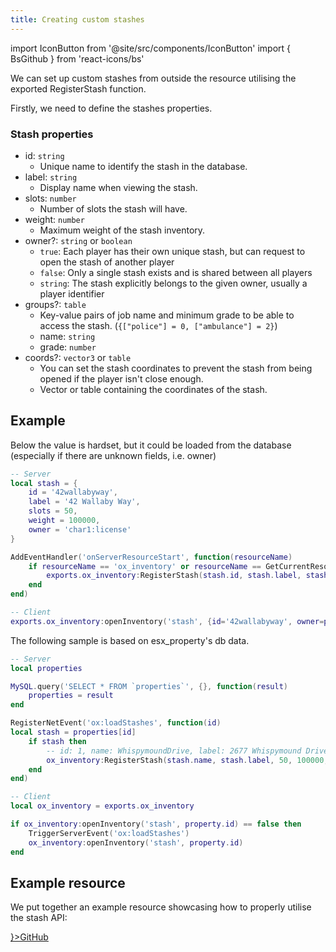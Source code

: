 ```yaml
---
title: Creating custom stashes
---
```


import IconButton from '@site/src/components/IconButton'
import { BsGithub } from 'react-icons/bs'

We can set up custom stashes from outside the resource utilising the exported RegisterStash function.

Firstly, we need to define the stashes properties.

### Stash properties

* id: `string`
  * Unique name to identify the stash in the database.
* label: `string`
  * Display name when viewing the stash.
* slots: `number`
  * Number of slots the stash will have.
* weight: `number`
  * Maximum weight of the stash inventory.
* owner?: `string` or `boolean`
  * `true`: Each player has their own unique stash, but can request to open the stash of another player
  * `false`: Only a single stash exists and is shared between all players
  * `string`: The stash explicitly belongs to the given owner, usually a player identifier
* groups?: `table`
  * Key-value pairs of job name and minimum grade to be able to access the stash. (`{["police"] = 0, ["ambulance"] = 2}`)
  * name: `string`
  * grade: `number`
* coords?: `vector3` or `table`
  * You can set the stash coordinates to prevent the stash from being opened if the player isn't close enough.
  * Vector or table containing the coordinates of the stash.

## Example

Below the value is hardset, but it could be loaded from the database (especially if there are unknown fields, i.e. owner)

```lua
-- Server
local stash = {
    id = '42wallabyway',
    label = '42 Wallaby Way',
    slots = 50,
    weight = 100000,
    owner = 'char1:license'
}

AddEventHandler('onServerResourceStart', function(resourceName)
    if resourceName == 'ox_inventory' or resourceName == GetCurrentResourceName() then
        exports.ox_inventory:RegisterStash(stash.id, stash.label, stash.slots, stash.weight, stash.owner)
    end
end)

-- Client
exports.ox_inventory:openInventory('stash', {id='42wallabyway', owner=property.owner})
```

The following sample is based on esx_property's db data.

```lua
-- Server
local properties

MySQL.query('SELECT * FROM `properties`', {}, function(result)
    properties = result
end

RegisterNetEvent('ox:loadStashes', function(id)
local stash = properties[id]
    if stash then
        -- id: 1, name: WhispymoundDrive, label: 2677 Whispymound Drive, coords: {"x":118.748,"y":566.573,"z":175.697}
        ox_inventory:RegisterStash(stash.name, stash.label, 50, 100000, true, false, json.encode(stash.room_menu))
    end
end)

-- Client
local ox_inventory = exports.ox_inventory

if ox_inventory:openInventory('stash', property.id) == false then
    TriggerServerEvent('ox:loadStashes')
    ox_inventory:openInventory('stash', property.id)
end
```

## Example resource

We put together an example resource showcasing how to properly utilise the stash API:

<div style={{width: 'fit-content'}}>
    <a href="https://www.github.com/overextended/ox_inventory_examples">
        <IconButton side='left' icon={<BsGithub/>}>GitHub</IconButton>
    </a>
</div>
